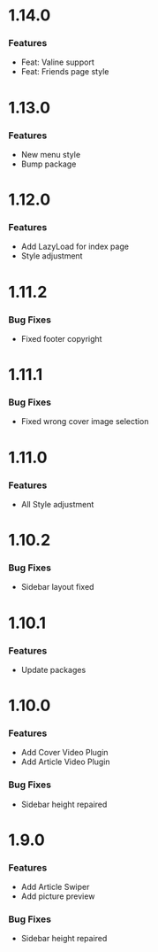 # 1.14.0

### Features

- Feat: Valine support
- Feat: Friends page style

# 1.13.0

### Features

- New menu style
- Bump package

# 1.12.0

### Features

- Add LazyLoad for index page
- Style adjustment

# 1.11.2

### Bug Fixes

- Fixed footer copyright

# 1.11.1

### Bug Fixes

- Fixed wrong cover image selection

# 1.11.0

### Features

- All Style adjustment 

# 1.10.2

### Bug Fixes

- Sidebar layout fixed

# 1.10.1

### Features

- Update packages

# 1.10.0

### Features

- Add Cover Video Plugin
- Add Article Video Plugin

### Bug Fixes

- Sidebar height repaired

# 1.9.0

### Features

- Add Article Swiper
- Add picture preview

### Bug Fixes

- Sidebar height repaired
